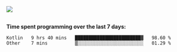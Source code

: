 [![](https://img.shields.io/badge/discord-jonatsp%234844-7289DA?logo=discord)](https://discord.com/users/239510668687048717)

##
**Time spent programming over the last 7 days:**
<!--START_SECTION:waka-->
```text
Kotlin   9 hrs 40 mins   ████████████████████████▓   98.60 % 
Other    7 mins          ▒░░░░░░░░░░░░░░░░░░░░░░░░   01.29 % 
```
<!--END_SECTION:waka-->
##

